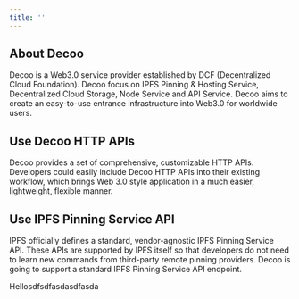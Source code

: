 ```yaml
---
title: ''
---
```


## About Decoo
Decoo is a Web3.0 service provider established by DCF (Decentralized Cloud Foundation). Decoo focus on IPFS Pinning & Hosting Service, Decentralized Cloud Storage, Node Service and API Service. Decoo aims to create an easy-to-use entrance infrastructure into Web3.0 for worldwide users.

## Use Decoo HTTP APIs
Decoo provides a set of comprehensive, customizable HTTP APIs. Developers could easily include Decoo HTTP APIs into their existing workflow, which brings Web 3.0 style application in a much easier, lightweight, flexible manner.

## Use IPFS Pinning Service API
IPFS officially defines a standard, vendor-agnostic IPFS Pinning Service API. These APIs are supported by IPFS itself so that developers do not need to learn new commands from third-party remote pinning providers. Decoo is going to support a standard IPFS Pinning Service API endpoint.

Hellosdfsdfasdasdfasda
